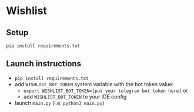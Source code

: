 # Wishlist

## Setup
```pip install requirements.txt```

## Launch instructions
- ```pip install requirements.txt```
- add `WISHLIST_BOT_TOKEN` system variable with the bot token value: 
   -  `export WISHLIST_BOT_TOKEN=[put your telegram bot token here]` or 
   -  add `WISHLIST_BOT_TOKEN` to your IDE config
- launch `main.py` (i.e. `python3 main.py`)